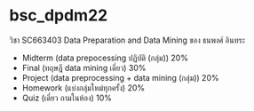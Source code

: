 # bsc_dpdm22
วิชา SC663403 Data Preparation and Data Mining  ของ ธนพงศ์ อินทระ 

- Midterm (data prepocessing ปฏิบัติ (กลุ่ม))   20%
- Final  (ทฤษฎี data mining เดี่ยว)  30%
- Project  (data preprocessing + data mining (กลุ่ม))  20%
- Homework  (แบ่งกลุ่มใหม่ทุกครั้ง) 20%
- Quiz  (เดี่ยว ถามในห้อง) 10%
